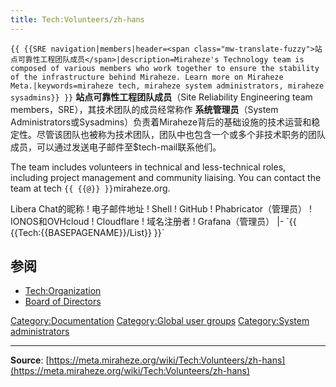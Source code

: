 ```yaml
---
title: Tech:Volunteers/zh-hans
---
```


 `{{ {{SRE navigation|members|header=<span class="mw-translate-fuzzy">站点可靠性工程团队成员</span>|description=Miraheze's Technology team is composed of various members who work together to ensure the stability of the infrastructure behind Miraheze. Learn more on Miraheze Meta.|keywords=miraheze tech, miraheze system administrators, miraheze sysadmins}} }}`
**站点可靠性工程团队成员**（Site Reliability Engineering team members，SRE），其技术团队的成员经常称作 **系统管理员**（System Administrators或Sysadmins）负责着Miraheze背后的基础设施的技术运营和稳定性。尽管该团队也被称为技术团队，团队中也包含一个或多个非技术职务的团队成员，可以通过发送电子邮件至$tech-mail联系他们。

The team includes volunteers in technical and less-technical roles, including project management and community liaising. You can contact the team at tech `{{ {{@}} }}`miraheze.org.

<div style="width: 100%; overflow: auto;>
{| class="wikitable center"
|-
! class="unsortable"| [ `{{ {{fullurl:Tech:Volunteers/List|action=edit}} }}` +/-]
! 名称及职位
! [IRC](https://meta.miraheze.org/wiki/Special:MyLanguage/IRC)上<br />Libera Chat的昵称
! 电子邮件地址
! Shell
! GitHub
! Phabricator（管理员）
! IONOS和OVHcloud
! Cloudflare
! 域名注册者
! Grafana（管理员）
|- `{{ {{Tech:{{BASEPAGENAME}}/List}} }}`

## 参阅 

* [Tech:Organization](/tech-docs/techorganization)
* [Board of Directors](https://meta.miraheze.org/wiki/Board_of_Directors)

[Category:Documentation](https://meta.miraheze.org/wiki/Category:Documentation)
[Category:Global user groups](https://meta.miraheze.org/wiki/Category:Global_user_groups)
[Category:System administrators](https://meta.miraheze.org/wiki/Category:System_administrators)

----
**Source**: [https://meta.miraheze.org/wiki/Tech:Volunteers/zh-hans](https://meta.miraheze.org/wiki/Tech:Volunteers/zh-hans)
